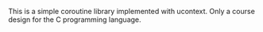 This is a simple coroutine library implemented with ucontext.
Only a course design for the C programming language.
